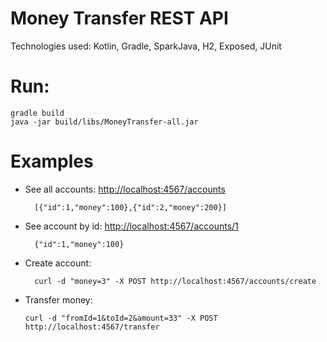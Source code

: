 # Money Transfer REST API

Technologies used: Kotlin, Gradle, SparkJava, H2, Exposed, JUnit  


# Run:

    gradle build
    java -jar build/libs/MoneyTransfer-all.jar


# Examples
* See all accounts: [http://localhost:4567/accounts](http://localhost:4567/accounts)
        
        [{"id":1,"money":100},{"id":2,"money":200}]

* See account by id: [http://localhost:4567/accounts/1](http://localhost:4567/accounts/1)
        
        {"id":1,"money":100}
   
* Create account:
    
        curl -d "money=3" -X POST http://localhost:4567/accounts/create
        
* Transfer money:      

      curl -d "fromId=1&toId=2&amount=33" -X POST http://localhost:4567/transfer
